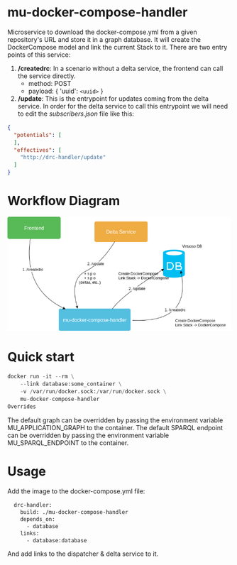 # mu-docker-compose-handler

Microservice to download the docker-compose.yml from a given repository's URL and store it in a graph database. It will
create the DockerCompose model and link the current Stack to it. There are two entry points of this service:

1. **/createdrc**: In a scenario without a delta service, the frontend can call the service directly.
    * method: POST
    * payload: { 'uuid': `<uuid>` }
2. **/update**: This is the entrypoint for updates coming from the delta service. In order for the delta service to call
this entrypoint we will need to edit the *subscribers.json* file like this:

```json
{
  "potentials": [
  ],
  "effectives": [
    "http://drc-handler/update"
  ]
}
```  

# Workflow Diagram

![mu-drc-handler.png](mu-drc-handler.png)

# Quick start

```python
docker run -it --rm \
    --link database:some_container \
    -v /var/run/docker.sock:/var/run/docker.sock \
    mu-docker-compose-handler
Overrides
```

The default graph can be overridden by passing the environment variable MU_APPLICATION_GRAPH to the container.
The default SPARQL endpoint can be overridden by passing the environment variable MU_SPARQL_ENDPOINT to the container.

# Usage

Add the image to the docker-compose.yml file:

```
  drc-handler:
    build: ./mu-docker-compose-handler
    depends_on:
      - database
    links:
      - database:database
```

And add links to the dispatcher & delta service to it.
